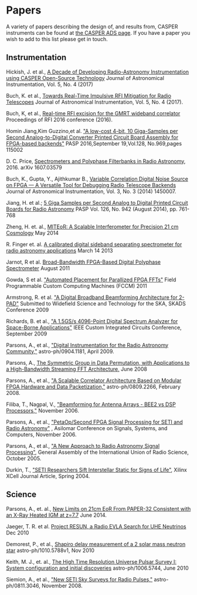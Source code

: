 # Papers
A variety of papers describing the design of, and results from, CASPER instruments can be found at [the CASPER ADS page](https://ui.adsabs.harvard.edu/#/public-libraries/7mm5XbqlRiW5FN-Si0l7oA). If you have a paper you wish to add to this list please get in touch.

## Instrumentation

Hickish, J. et al., [A Decade of Developing Radio-Astronomy Instrumentation using CASPER Open-Source Technology](https://www.worldscientific.com/doi/abs/10.1142/S2251171716410014) Journal of Astronomical Instrumentation, Vol. 5, No. 4 (2017)

Buch, K. et al., [Towards Real-Time Impulsive RFI Mitigation for Radio Telescopes](http://www.worldscientific.com/doi/abs/10.1142/S225117171641018X) Journal of Astronomical Instrumentation, Vol. 5, No. 4 (2017).

Buch, K, et al., [Real-time RFI excision for the GMRT wideband correlator](http://ieeexplore.ieee.org/abstract/document/7833523/) Proceedings of RFI 2016 conference (2016).

Homin Jiang,Kim Guzzino,et al. ["A low-cost 4-bit, 10 Giga-Samples per Second Analog-to-Digital Converter Printed Circuit Board Assembly for FPGA-based backends"](http://stacks.iop.org/1538-3873/128/i=969/a=115002) PASP 2016,September 19,Vol.128, No.969,pages 115002

D. C. Price, [Spectrometers and Polyphase Filterbanks in Radio Astronomy](http://arxiv.org/abs/1607.03579), 2016. arXiv 1607.03579

Buch, K., Gupta, Y., Ajithkumar B., [Variable Correlation Digital Noise Source on FPGA — A Versatile Tool for Debugging Radio Telescope Backends](http://www.worldscientific.com/doi/pdf/10.1142/S225117171450007X) Journal of Astronomical Instrumentation, Vol. 3, No. 3 (2014) 1450007.

Jiang, H. et al.; [5 Giga Samples per Second Analog to Digital Printed Circuit Boards for Radio Astronomy](http://www.jstor.org/stable/10.1086/677799)  PASP Vol. 126, No. 942 (August 2014), pp. 761-768

Zheng, H. et. al., [MITEoR: A Scalable Interferometer for Precision 21 cm Cosmology](http://arxiv.org/abs/1405.5527) May 2014

R. Finger et. al. [A calibrated digital sideband separating spectrometer for radio astronomy applications](https://casper.berkeley.edu/wiki/images/7/77/DSSS_rfinger_uchile.pdf) March 14 2013

Jarnot, R et al. [Broad-Bandwidth FPGA-Based Digital Polyphase Spectrometer](https://casper.berkeley.edu/wiki/images/5/51/Ryan_jarnot_spectometer_paper_NPO48352.pdf)  August 2011

Gowda, S et al. ["Automated Placement for Parallized FPGA FFTs"](https://ieeexplore.ieee.org/document/5771274) Field Programmable Custom Computing Machines (FCCM) 2011

Armstrong, R. et al. ["A Digital Broadband Beamforming Architecture for 2-PAD"](http://arxiv.org/abs/0912.0380) Submitted to Widefield Science and Technology for the SKA, SKADS Conference 2009

Richards, B. et al., ["A 1.5GS/s 4096-Point Digital Spectrum Analyzer for Space-Borne Applications"](https://ieeexplore.ieee.org/document/5280793) IEEE Custom Integrated Circuits Conference, September 2009

Parsons, A., et al., ["Digital Instrumentation for the Radio Astronomy Community,"](http://arxiv.org/abs/0904.1181) astro-ph/0904.1181, April 2009.

Parsons, A., [The Symmetric Group in Data Permutation, with Applications to a High-Bandwidth Streaming FFT Architecture,](http://ieeexplore.ieee.org/xpls/abs_all.jsp?arnumber=4840623&tag=1) June 2008

Parsons, A., et al., ["A Scalable Correlator Architecture Based on Modular FPGA Hardware and Data Packetization,"](http://arxiv.org/abs/0809.2266) astro-ph/0809.2266, February 2008.

Filiba, T., Nagpal, V., ["Beamforming for Antenna Arrays - BEE2 vs DSP Processors,"](https://pdfs.semanticscholar.org/aeb7/dbdd17e0ff71f3c8a797b365be06e41610f1.pdf) November 2006.

Parsons, A., et al., ["PetaOp/Second FPGA Signal Processing for SETI and Radio Astronomy"](https://ieeexplore.ieee.org/document/4176933) , Asilomar Conference on Signals, Systems, and Computers, November 2006.

Parsons, A., et al., ["A New Approach to Radio Astronomy Signal Processing"](https://pdfs.semanticscholar.org/15de/80335cfcd152e5fcd1acff1ab4f1bd0dc425.pdf), General Assembly of the International Union of Radio Science, October 2005.

Durkin, T., ["SETI Researchers Sift Interstellar Static for Signs of Life"](https://www.yumpu.com/en/document/view/3517400/seti-researchers-sift-interstellar-static-for-signs-of-life-seti-), Xilinx XCell Journal Article, Spring 2004.

## Science
Parsons, A., et. al., [New Limits on 21cm EoR From PAPER-32 Consistent with an X-Ray Heated IGM at z=7.7](http://arxiv.org/abs/1304.4991) June 2014.

Jaeger, T. R. et al. [Project RESUN, a Radio EVLA Search for UHE Neutrinos](http://adsabs.harvard.edu/abs/2010APh....34..293J) Dec 2010

Demorest, P., et al., [Shapiro delay measurement of a 2 solar mass neutron star](http://arxiv.org/abs/1010.5788v1) astro-ph/1010.5788v1, Nov 2010

Keith, M. J., et. al., [The High Time Resolution Universe Pulsar Survey I: System configuration and initial discoveries](http://arxiv.org/abs/1006.5744) astro-ph/1006.5744, June 2010

Siemion, A., et al., ["New SETI Sky Surveys for Radio Pulses,"](http://arxiv.org/abs/0811.3046) astro-ph/0811.3046, November 2008.
